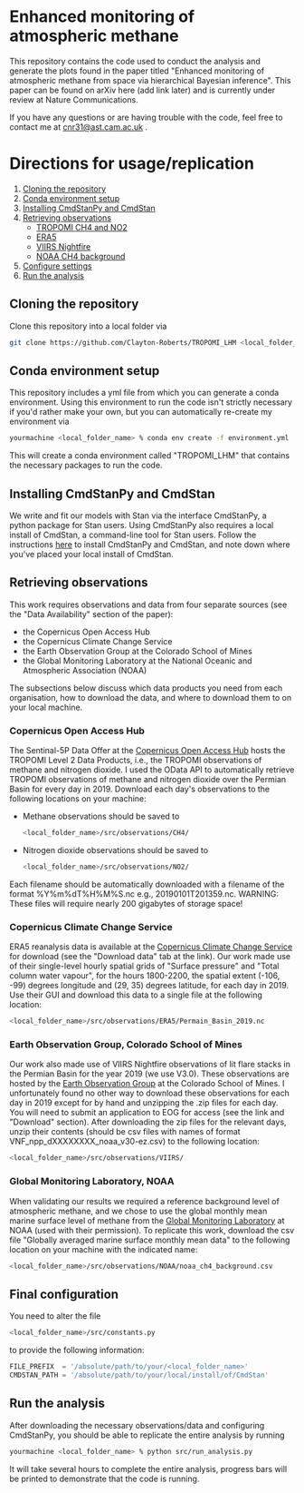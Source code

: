 # Enhanced monitoring of atmospheric methane
 
This repository contains the code used to conduct the analysis and generate the plots found in the paper titled "Enhanced monitoring of atmospheric methane from space via hierarchical Bayesian inference". This paper can be found on arXiv here (add link later) and is currently under review at Nature Communications. 

If you have any questions or are having trouble with the code, feel free to contact me at cnr31@ast.cam.ac.uk . 

# Directions for usage/replication
1. [Cloning the repository](#cloning_the_repository)
2. [Conda environment setup](#conda_environment_setup)
3. [Installing CmdStanPy and CmdStan](#cmdstanpy_install)
4. [Retrieving observations](#retrieving_observations)
    * [TROPOMI CH4 and NO2](#tropomi)
    * [ERA5](#era5)
    * [VIIRS Nightfire](#viirs)
    * [NOAA CH4 background](#noaa)
5. [Configure settings](#config)
6. [Run the analysis](#script)

## Cloning the repository <a name="cloning_the_repository"></a>

Clone this repository into a local folder via

```bash
git clone https://github.com/Clayton-Roberts/TROPOMI_LHM <local_folder_name>
```

## Conda environment setup <a name="conda_environment_setup"></a>
This repository includes a yml file from which you can generate a conda environment. Using this environment to run the code isn't strictly necessary if you'd rather make your own, but you can automatically re-create my environment via 

```bash
yourmachine <local_folder_name> % conda env create -f environment.yml
```

This will create a conda environment called "TROPOMI_LHM" that contains the necessary packages to run the code. 

## Installing CmdStanPy and CmdStan <a name="cmdstanpy_install"></a>

We write and fit our models with Stan via the interface CmdStanPy, a python package for Stan users. Using CmdStanPy also requires a local install of CmdStan, a command-line tool for Stan users. Follow the instructions [here](https://cmdstanpy.readthedocs.io/en/stable-0.9.65/getting_started.html) to install CmdStanPy and CmdStan, and note down where you've placed your local install of CmdStan. 

## Retrieving observations <a name="retrieving_observations"></a>

This work requires observations and data from four separate sources (see the "Data Availability" section of the paper):
* the Copernicus Open Access Hub
* the Copernicus Climate Change Service
* the Earth Observation Group at the Colorado School of Mines
* the Global Monitoring Laboratory at the National Oceanic and Atmospheric Association (NOAA)

The subsections below discuss which data products you need from each organisation, how to download the data, and where to download them to on your local machine.

### Copernicus Open Access Hub <a name="tropomi"></a>
The Sentinal-5P Data Offer at the [Copernicus Open Access Hub](https://scihub.copernicus.eu/userguide/WebHome) hosts the TROPOMI Level 2 Data Products, i.e., the TROPOMI observations of methane and nitrogen dioxide. I used the OData API to automatically retrieve TROPOMI observations of methane and nitrogen dioxide over the Permian Basin for every day in 2019. Download each day's observations to the following locations on your machine: 

* Methane observations should be saved to 
  ```bash 
  <local_folder_name>/src/observations/CH4/
  ```
* Nitrogen dioxide observations should be saved to
  ```bash
  <local_folder_name>/src/observations/NO2/
  ```
  
Each filename should be automatically downloaded with a filename of the format %Y%m%dT%H%M%S.nc e.g., 20190101T201359.nc. WARNING: These files will require nearly 200 gigabytes of storage space!

### Copernicus Climate Change Service <a name="era5"></a>
ERA5 reanalysis data is available at the [Copernicus Climate Change Service](https://cds.climate.copernicus.eu/cdsapp#!/dataset/reanalysis-era5-single-levels?tab=overview) for download (see the "Download data" tab at the link). Our work made use of their single-level hourly spatial grids of "Surface pressure" and "Total column water vapour", for the hours 1800-2200, the spatial extent (-106, -99) degrees longitude and (29, 35) degrees latitude, for each day in 2019. Use their GUI and download this data to a single file at the following location: 

```bash
<local_folder_name>/src/observations/ERA5/Permain_Basin_2019.nc
```

### Earth Observation Group, Colorado School of Mines <a name="viirs"></a>
Our work also made use of VIIRS Nightfire observations of lit flare stacks in the Permian Basin for the year 2019 (we use V3.0). These observations are hosted by the [Earth Observation Group](https://eogdata.mines.edu/products/vnf/) at the Colorado School of Mines. I unfortunately found no other way to download these observations for each day in 2019 except for by hand and unzipping the .zip files for each day. You will need to submit an application to EOG for access (see the link and "Download" section). After downloading the zip files for the relevant days, unzip their contents (should be csv files with names of format VNF_npp_dXXXXXXXX_noaa_v30-ez.csv) to the following location: 

```bash
<local_folder_name>/src/observations/VIIRS/
```

### Global Monitoring Laboratory, NOAA <a name="noaa"></a>
When validating our results we required a reference background level of atmospheric methane, and we chose to use the global monthly mean marine surface level of methane from the [Global Monitoring Laboratory](https://gml.noaa.gov/ccgg/trends_ch4/) at NOAA (used with their permission). To replicate this work, download the csv file "Globally averaged marine surface monthly mean data" to the following location on your machine with the indicated name: 

```bash
<local_folder_name>/src/observations/NOAA/noaa_ch4_background.csv
```

## Final configuration <a name="config"></a>
You need to alter the file 

```bash
<local_folder_name>/src/constants.py
```
to provide the following information:

```python
FILE_PREFIX  = '/absolute/path/to/your/<local_folder_name>'
CMDSTAN_PATH = '/absolute/path/to/your/local/install/of/CmdStan'
```

## Run the analysis <a name="script"></a>
After downloading the necessary observations/data and configuring CmdStanPy, you should be able to replicate the entire analysis by running 

```bash
yourmachine <local_folder_name> % python src/run_analysis.py
```

It will take several hours to complete the entire analysis, progress bars will be printed to demonstrate that the code is running. 



